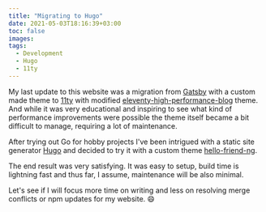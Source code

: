 ```yaml
---
title: "Migrating to Hugo"
date: 2021-05-03T18:16:39+03:00
toc: false
images:
tags:
  - Development
  - Hugo
  - 11ty
---
```


My last update to this website was a migration from [Gatsby](https://www.gatsbyjs.com/) with a custom made theme to [11ty](https://www.11ty.dev/) with modified [eleventy-high-performance-blog](https://github.com/google/eleventy-high-performance-blog) theme. And while it was very educational and inspiring to see what kind of performance improvements were possible the theme itself became a bit difficult to manage, requiring a lot of maintenance.

After trying out Go for hobby projects I've been intrigued with a static site generator [Hugo](https://gohugo.io/) and decided to try it with a custom theme [hello-friend-ng](https://github.com/rhazdon/hugo-theme-hello-friend-ng).

The end result was very satisfying. It was easy to setup, build time is lightning fast and thus far, I assume, maintenance will be also minimal.

Let's see if I will focus more time on writing and less on resolving merge conflicts or npm updates for my website. 😄
